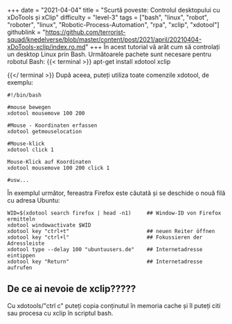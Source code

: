 +++
date = "2021-04-04"
title = "Scurtă poveste: Controlul desktopului cu xDoTools și xClip"
difficulty = "level-3"
tags = ["bash", "linux", "robot", "roboter", "linux", "Robotic-Process-Automation", "rpa", "xclip", "xdotool"]
githublink = "https://github.com/terrorist-squad/knedelverse/blob/master/content/post/2021/april/20210404-xDoTools-xclip/index.ro.md"
+++
În acest tutorial vă arăt cum să controlați un desktop Linux prin Bash. Următoarele pachete sunt necesare pentru robotul Bash:
{{< terminal >}}
apt-get install xdotool xclip

{{</ terminal >}}
După aceea, puteți utiliza toate comenzile xdotool, de exemplu:
```
#!/bin/bash

#mouse bewegen
xdotool mousemove 100 200 

#Mouse - Koordinaten erfassen
xdotool getmouselocation 

#Mouse-klick
xdotool click 1 

Mouse-Klick auf Koordinaten
xdotool mousemove 100 200 click 1 

#usw...

```
În exemplul următor, fereastra Firefox este căutată și se deschide o nouă filă cu adresa Ubuntu:
```
WID=$(xdotool search firefox | head -n1)     ## Window-ID von Firefox ermitteln
xdotool windowactivate $WID
xdotool key "ctrl+t"                         ## neuen Reiter öffnen
xdotool key "ctrl+l"                         ## Fokussieren der Adressleiste
xdotool type --delay 100 "ubuntuusers.de"    ## Internetadresse eintippen
xdotool key "Return"                         ## Internetadresse aufrufen 

```

## De ce ai nevoie de xclip?????
Cu xdotools/"ctrl c" puteți copia conținutul în memoria cache și îl puteți citi sau procesa cu xclip în scriptul bash.
